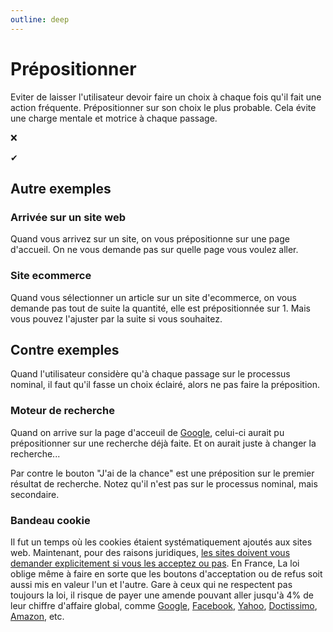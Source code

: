 ```yaml
---
outline: deep
---
```


# Prépositionner

Eviter de laisser l'utilisateur devoir faire un choix à chaque fois qu'il fait
une action fréquente. Prépositionner sur son choix le plus probable. Cela évite
une charge mentale et motrice à chaque passage.

<script lang="ts" setup>
import BadPaymentMethod from './prepositionner/BadPaymentMethod.vue'
import GoodPaymentMethod from './prepositionner/GoodPaymentMethod.vue'
</script>

❌ <BadPaymentMethod />

✔ <GoodPaymentMethod />

## Autre exemples

### Arrivée sur un site web

Quand vous arrivez sur un site, on vous prépositionne sur une page d'accueil. On
ne vous demande pas sur quelle page vous voulez aller.

### Site ecommerce

Quand vous sélectionner un article sur un site d'ecommerce, on vous demande pas
tout de suite la quantité, elle est prépositionnée sur 1. Mais vous pouvez
l'ajuster par la suite si vous souhaitez.

## Contre exemples

Quand l'utilisateur considère qu'à chaque passage sur le processus nominal, il
faut qu'il fasse un choix éclairé, alors ne pas faire la préposition.

### Moteur de recherche

Quand on arrive sur la page d'acceuil de
[Google](https://www.google.fr/?zx=1734943360362&no_sw_cr=1), celui-ci aurait pu
prépositionner sur une recherche déjà faite. Et on aurait juste à changer la
recherche...

Par contre le bouton "J'ai de la chance" est une préposition sur le premier
résultat de recherche. Notez qu'il n'est pas sur le processus nominal, mais
secondaire.

### Bandeau cookie

Il fut un temps où les cookies étaient systématiquement ajoutés aux sites web.
Maintenant, pour des raisons juridiques,
[les sites doivent vous demander explicitement si vous les acceptez ou pas](https://www.cnil.fr/fr/cookies-et-autres-traceurs/regles/cookies/que-dit-la-loi).
En France, La loi oblige même à faire en sorte que les boutons d'acceptation ou
de refus soit aussi mis en valeur l'un et l'autre. Gare à ceux qui ne respectent
pas toujours la loi, il risque de payer une amende pouvant aller jusqu'à 4% de
leur chiffre d'affaire global, comme
[Google](https://www.conseil-etat.fr/actualites/cookies-publicitaires-google-definitivement-condamne-a-payer-100-millions-d-euros),
[Facebook](https://www.lefigaro.fr/secteur/high-tech/cookies-la-cnil-clot-une-injonction-prononcee-envers-facebook-20220728),
[Yahoo](https://www.cnil.fr/fr/cookies-la-cnil-sanctionne-yahoo-dune-amende-de-10-millions-deuros),
[Doctissimo](https://www.cnil.fr/fr/donnees-de-sante-et-utilisation-des-cookies-doctissimo-sanctionne-par-une-amende-de-380-000-euros),
[Amazon](https://www.lexisveille.fr/cookies-le-conseil-detat-valide-la-sanction-de-35-meu-prononcee-en-2020-par-la-cnil-contre-amazon),
etc.
